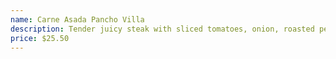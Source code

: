 ```yaml
---
name: Carne Asada Pancho Villa
description: Tender juicy steak with sliced tomatoes, onion, roasted pepper and avocado and tomato sauce on side. Served with rice, choice of black beans, pinto beans or refried beans and choice of flour or corn tortilla.
price: $25.50
---
```

